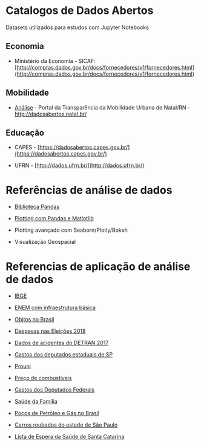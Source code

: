 # Catalogos de Dados Abertos

Datasets utilizados para estudos com Jupyter Notebooks

## Economia

- Ministério da Economia - SICAF: [http://compras.dados.gov.br/docs/fornecedores/v1/fornecedores.html](http://compras.dados.gov.br/docs/fornecedores/v1/fornecedores.html) 

## Mobilidade

- [Análise](https://github.com/georgemaia/dadosabertos-mobilidade-rn-natal) - Portal da Transparência da Mobilidade Urbana de Natal/RN - http://dadosabertos.natal.br/ 

## Educação

- CAPES - [https://dadosabertos.capes.gov.br/](https://dadosabertos.capes.gov.br/)

- UFRN - [http://dados.ufrn.br/](http://dados.ufrn.br/)



# Referências de análise de dados

- [Biblioteca Pandas](Referencia_Pandas.md)

- [Plotting com Pandas e Matlotlib](Referencia_Pandas_Matplotlib.md)

- Plotting avançado com Seaborn/Plotly/Bokeh

- Visualização Geospacial


# Referencias de aplicação de análise de dados

- [IBGE](https://github.com/JonathanFatecSJC/Mineran-Dados-do-IBGE)

- [ENEM com infraestrutura básica](https://github.com/LASalvador/Analise-de-dados-Enem-infraestrutura-b-sica)

- [Obitos no Brasil](https://github.com/fmasanori/Obitos_No_Brasil)

- [Despesas nas Eleições 2018](https://github.com/renangranusso/Trabalho_Despesas_2018_elei-es)

- [Dados de acidentes do DETRAN 2017](https://github.com/francojmf/Dados_Detran_Acidentes)

- [Gastos dos deputados estaduais de SP](https://github.com/wallaceantunes/ProjetoGastoDepSp)

- [Prouni](https://github.com/josehcz/Analise-de-danos-Prouni-ADS)

- [Preço de combustíveis](https://github.com/maxnogreis/AnaliseCombustiveisBR)

- [Gastos dos Deputados Federais](https://github.com/iagosaito/Gastos-dos-Parlamentares-2019/blob/master/Dados%20P%C3%BAblicos%20-%20Gasto%20dos%20Parlamentares.ipynb)

- [Saúde da Família](https://github.com/matheuscosantos/analise-saude-familia)

- [Poços de Petróleo e Gás no Brasil](https://github.com/felipekoblinger/tbi004-data-science-brazil-oil-gas-exploration)

- [Carros roubados do estado de São Paulo](https://github.com/guilhermeFaria/Data-Analysis-stolen-cars)

- [Lista de Espera da Saúde de Santa Catarina](https://github.com/llautert/hacking-health-sc-2017)
